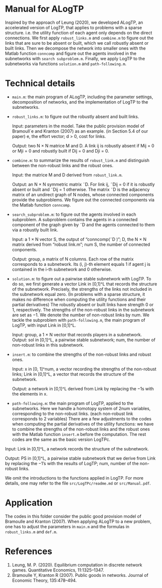 # Manual for ALogTP
Inspired by the approach of Leung (2020), we developed ALogTP, an accelerated version of LogTP, that applies to problems with a sparse structure.
i.e. the utility function of each agent only depends on the direct connections. 
We first apply `robust_links.m` and `combine.m` to figure out the links that are sure to be absent or built, which we call robustly absent or built links.
Then we decompose the network into smaller ones with the
Matlab function `conncomp` and figure out the agents involved in the subnetworks
with `search subproblem.m`. Finally, we apply LogTP to the subnetworks via
functions `solution.m` and `path-following.m`.

# Technical details

- `main.m`: the main program of ALogTP, including the parameter settings, decomposition
of networks, and the implementation of LogTP to the subnetworks.

- `robust_links.m`: to figure out the robustly absent and built links.
  
  Input: parameters in the model. Take the public provision model of Bramoull´e and
  Kranton (2007) as an example. (in Section 5.4 of our paper) e, the effort
  vector; d > 0, cost for links.
  
  Output: two N × N matrice M and D. A link ij is robustly absent if
  Mij = 0 or Mji = 0 and robustly built if Dij = 0 and Dji = 0.
  
- `combine.m`: to summarize the results of `robust_link.m` and distinguish between
the non-robust links and the robust ones.
  
  Input: the matrice M and D derived from `robust_link.m`.
  
  Output: an N × N symmetric matrix ˜D. For link ij, ˜Dij = 0 if it is robustly absent
  or built and ˜Dij = 1 otherwise. The matrix ˜D is the
  adjacency matrix of an undirect graph of N nodes, whose connected components provide the
  subproblems. We figure out the connected components via the Matlab function
  `conncomp`.
  
- `search_subproblem.m`: to figure out the agents involved in each subproblem. A
  subproblem contains the agents in a connected component of the graph given by
  ˜D and the agents connected to them via a robustly built link.
  
  Input: a 1 × N vector S, the output of “conncomp(˜D )”; D, the N × N matrix
  derived from “robust link.m”; num S, the number of connected conponents.
  
  Output: group, a matrix of N columns. Each row of the matrix corresponds to
  a subnetwork. Its (i, j)-th element equals 1 if agent j is contained in the i-th
  subnetwork and 0 otherwise.
  
- `solution.m`: to figure out a pairwise stable subnetwork with LogTP. To do so,
  we first generate a vector Link in [0,1]^L that records the structure of the subnetwork.
  Precisely, the strengths of the links not included in the subnetwork equal zero.
  (In problems with a sparse structure, it makes no difference when computing the
  utility functions and their partial derivatives) The robustly absent or built links
  have strength 0 or 1, respectively. The strengths of the non-robust links in the
  subnetwork are set as −1. We denote the number of non-robust links by num.
  We tackle the subproblem with `path-following.m`, the main program of
  LogTP, with input Link in [0,1]^L.

  Input: group, a 1 × N vector that records players in a subnetwork.
  Output: sol in [0,1]^L, a pairwise stable subnetwork; num, the number of non-robust
  links in this subnetwork.
  
- `insert.m`: to combine the strengths of the non-robust links and robust ones.
  
  Input: x in [0, 1]^num, a vector recording the strengths of the non-robust links;
  Link in [0,1]^L, a vector that records the structure of the subnetwork.
  
  Output: a network in [0,1]^L derived from Link by replacing the −1s with the elements
  in x.
  
- `path-following.m`: the main program of LogTP, applied to the subnetworks.
Here we handle a homotopy system of 2num variables, corresponding to
the non-robust links. (each non-robust link corresponds to 2 variables) There are a few adjustments to the codes when computing
the partial derivatives of the utility functions: we have to combine the strengths
of the non-robust links and the robust ones with the Matlab function `insert.m`
before the computation. The rest codes are the same as the basic version
LogTPc.

Input: Link in [0,1]^L, a network records the structure of the subnetwork.

Output: PS in [0,1]^L, a pairwise stable subnetwork that we derive from Link by
replacing the −1’s with the results of LogTP; num, number of the non-robust links.

We omit the introductions to the functions applied in LogTP. For more details, one may refer to the file `src/LogTPc/readme.md` or `src/Manual.pdf`.

# Application

The codes in this folder consider the public good provision model of Bramoulle and Kranton (2007). When applying ALogTP to a new problem, one has to adjust the parameters in `main.m` and the formulas in `robust_links.m` and `def.m`.

# References
1. Leung, M. P. (2020). Equilibrium computation in discrete network games. Quantitative Economics, 11:1325–1347.
2. Bramoulle Y, Kranton R (2007). Public goods in networks. Journal of Economic Theory, 135:478–494.
